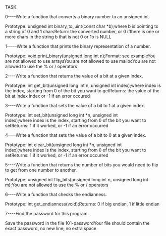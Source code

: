 TASK

0----Write a function that converts a binary number to an unsigned int.

Prototype: unsigned int binary_to_uint(const char *b);where b is pointing to a string of 0 and 1 charsReturn: the converted number, or 0 ifthere is one or more chars in the string b that is not 0 or 1b is NULL

1-----Write a function that prints the binary representation of a number.

Prototype: void print_binary(unsigned long int n);Format: see exampleYou are not allowed to use arraysYou are not allowed to use mallocYou are not allowed to use the % or / operators


2----Write a function that returns the value of a bit at a given index.

Prototype: int get_bit(unsigned long int n, unsigned int index);where index is the index, starting from 0 of the bit you want to getReturns: the value of the bit at index index or -1 if an error occured


3----Write a function that sets the value of a bit to 1 at a given index.

Prototype: int set_bit(unsigned long int *n, unsigned int index);where index is the index, starting from 0 of the bit you want to setReturns: 1 if it worked, or -1 if an error occurred


4----Write a function that sets the value of a bit to 0 at a given index.

Prototype: int clear_bit(unsigned long int *n, unsigned int index);where index is the index, starting from 0 of the bit you want to setReturns: 1 if it worked, or -1 if an error occurred

5----Write a function that returns the number of bits you would need to flip to get from one number to another.

Prototype: unsigned int flip_bits(unsigned long int n, unsigned long int m);You are not allowed to use the % or / operators

6----Write a function that checks the endianness.

Prototype: int get_endianness(void);Returns: 0 if big endian, 1 if little endian

7----Find the password for this program.

Save the password in the file 101-passwordYour file should contain the exact password, no new line, no extra space
